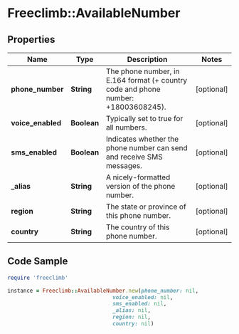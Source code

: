 # Freeclimb::AvailableNumber

## Properties

Name | Type | Description | Notes
------------ | ------------- | ------------- | -------------
**phone_number** | **String** | The phone number, in E.164 format (+ country code and phone number: +18003608245). | [optional] 
**voice_enabled** | **Boolean** | Typically set to true for all numbers. | [optional] 
**sms_enabled** | **Boolean** | Indicates whether the phone number can send and receive SMS messages. | [optional] 
**_alias** | **String** | A nicely-formatted version of the phone number. | [optional] 
**region** | **String** | The state or province of this phone number. | [optional] 
**country** | **String** | The country of this phone number. | [optional] 

## Code Sample

```ruby
require 'freeclimb'

instance = Freeclimb::AvailableNumber.new(phone_number: nil,
                                 voice_enabled: nil,
                                 sms_enabled: nil,
                                 _alias: nil,
                                 region: nil,
                                 country: nil)
```



